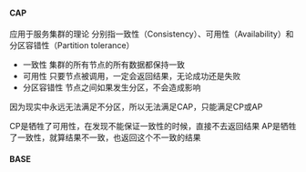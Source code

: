 #### CAP
应用于服务集群的理论
分别指一致性（Consistency）、可用性（Availability）和分区容错性（Partition tolerance）

- 一致性
集群的所有节点的所有数据都保持一致
- 可用性
只要节点被调用，一定会返回结果，无论成功还是失败
- 分区容错性
节点之间如果发生分区，不会造成影响

因为现实中永远无法满足不分区，所以无法满足CAP，只能满足CP或AP

CP是牺牲了可用性，在发现不能保证一致性的时候，直接不去返回结果
AP是牺牲了一致性，就算结果不一致，也返回这个不一致的结果

#### BASE
